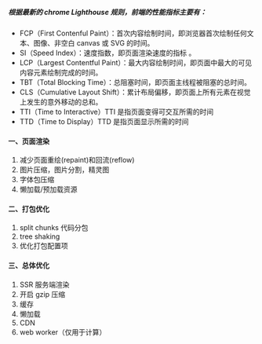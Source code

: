 ##### 根据最新的 chrome Lighthouse 规则，前端的性能指标主要有：

- FCP（First Contenful Paint）：首次内容绘制时间，即浏览器首次绘制任何文本、图像、非空白 canvas 或 SVG 的时间。
- SI（Speed Index）：速度指数，即页面渲染速度的指标 。
- LCP（Largest Contentful Paint）：最大内容绘制时间，即页面中最大的可见内容元素绘制完成的时间。
- TBT（Total Blocking Time）：总阻塞时间，即页面主线程被阻塞的总时间。
- CLS（Cumulative Layout Shift）：累计布局偏移，即页面上所有元素在视觉上发生的意外移动的总和。
- TTI（Time to Interactive）TTI 是指页面变得可交互所需的时间
- TTD（Time to Display）TTD 是指页面显示所需的时间

#### 一、页面渲染

1. 减少页面重绘(repaint)和回流(reflow)
2. 图片压缩，图片分割，精灵图
3. 字体包压缩
4. 懒加载/预加载资源

#### 二、打包优化

1. split chunks 代码分包
2. tree shaking
3. 优化打包配置项

#### 三、总体优化

1. SSR 服务端渲染
2. 开启 gzip 压缩
3. 缓存
4. 懒加载
5. CDN
6. web worker（仅用于计算）
